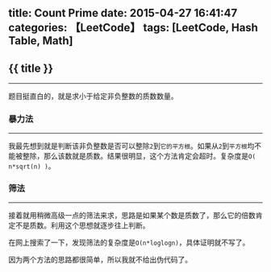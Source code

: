 title: Count Prime
date: 2015-04-27 16:41:47
categories: 【LeetCode】
tags: [LeetCode, Hash Table, Math]
---
## {{ title }} ##

---

题目挺直白的，就是求小于给定非负整数的质数数量。

### 暴力法 ###

---

我最先想到就是判断该非负整数是否可以整除`2`到`它的平方根`。如果从`2`到`平方根`均不能被整除，那么该数就是质数。结果很明显，这个方法肯定会超时。复杂度是`O( n*sqrt(n) )`。

### 筛法 ###

---

接着就用稍微高级一点的筛法来求，思路是如果某个数是质数了，那么它的倍数肯定不是质数。利用这个思想就逐步往上判断。

在网上搜索了一下，发现筛法的复杂度是`O(n*loglogn)`，具体证明就不写了。

因为两个方法的思路都很简单，所以我就不给出伪代码了。
